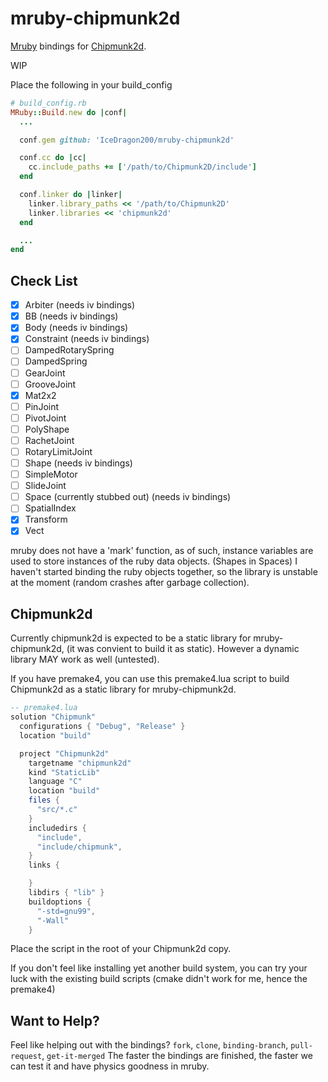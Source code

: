 # mruby-chipmunk2d
[Mruby](https://github.com/mruby/mruby) bindings for [Chipmunk2d](https://github.com/slembcke/Chipmunk2D).

WIP

Place the following in your build_config
```ruby
# build_config.rb
MRuby::Build.new do |conf|
  ...

  conf.gem github: 'IceDragon200/mruby-chipmunk2d'

  conf.cc do |cc|
    cc.include_paths += ['/path/to/Chipmunk2D/include']
  end

  conf.linker do |linker|
    linker.library_paths << '/path/to/Chipmunk2D'
    linker.libraries << 'chipmunk2d'
  end

  ...
end
```

## Check List
* [x] Arbiter             (needs iv bindings)
* [x] BB                  (needs iv bindings)
* [x] Body                (needs iv bindings)
* [x] Constraint          (needs iv bindings)
* [ ] DampedRotarySpring
* [ ] DampedSpring
* [ ] GearJoint
* [ ] GrooveJoint
* [x] Mat2x2
* [ ] PinJoint
* [ ] PivotJoint
* [ ] PolyShape
* [ ] RachetJoint
* [ ] RotaryLimitJoint
* [ ] Shape               (needs iv bindings)
* [ ] SimpleMotor
* [ ] SlideJoint
* [ ] Space               (currently stubbed out) (needs iv bindings)
* [ ] SpatialIndex
* [x] Transform
* [x] Vect

mruby does not have a 'mark' function, as of such, instance variables are used
to store instances of the ruby data objects. (Shapes in Spaces)
I haven't started binding the ruby objects together, so the library is unstable
at the moment (random crashes after garbage collection).

## Chipmunk2d
Currently chipmunk2d is expected to be a static library for mruby-chipmunk2d,
(it was convient to build it as static).
However a dynamic library MAY work as well (untested).

If you have premake4, you can use this premake4.lua script to build Chipmunk2d
as a static library for mruby-chipmunk2d.
```lua
-- premake4.lua
solution "Chipmunk"
  configurations { "Debug", "Release" }
  location "build"

  project "Chipmunk2d"
    targetname "chipmunk2d"
    kind "StaticLib"
    language "C"
    location "build"
    files {
      "src/*.c"
    }
    includedirs {
      "include",
      "include/chipmunk",
    }
    links {

    }
    libdirs { "lib" }
    buildoptions {
      "-std=gnu99",
      "-Wall"
    }
```
Place the script in the root of your Chipmunk2d copy.

If you don't feel like installing yet another build system, you can try
your luck with the existing build scripts
(cmake didn't work for me, hence the premake4)

## Want to Help?
Feel like helping out with the bindings?
`fork`, `clone`, `binding-branch`, `pull-request`, `get-it-merged`
The faster the bindings are finished, the faster we can test it and have physics
goodness in mruby.
